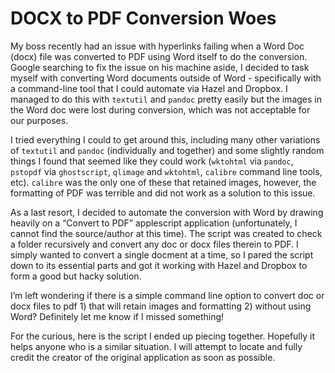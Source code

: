   
# DOCX to PDF Conversion Woes  
  
My boss recently had an issue with hyperlinks failing when a Word Doc (docx) file was converted to PDF using Word itself to do the conversion. Google searching to fix the issue on his machine aside, I decided to task myself with converting Word documents outside of Word - specifically with a command-line tool that I could automate via Hazel and Dropbox. I managed to do this with `textutil` and `pandoc` pretty easily but the images in the Word doc were lost during conversion, which was not acceptable for our purposes.  
  
I tried everything I could to get around this, including many other variations of `textutil` and `pandoc` (individually and together) and some slightly random things I found that seemed like they could work (`wktohtml` via `pandoc`, `pstopdf` via `ghostscript`, `qlimage` and `wktohtml`, `calibre` command line tools, etc). `calibre` was the only one of these that retained images, however, the formatting of PDF was terrible and did not work as a solution to this issue.  
  
As a last resort, I decided to automate the conversion with Word by drawing heavily on a “Convert to PDF” applescript application (unfortunately, I cannot find the source/author at this time). The script was created to check a folder recursively and convert any doc or docx files therein to PDF. I simply wanted to convert a single docment at a time, so I pared the script down to its essential parts and got it working with Hazel and Dropbox to form a good but hacky solution.  
  
I’m left wondering if there is a simple command line option to convert doc or docx files to pdf 1) that will retain images and formatting 2) without using Word? Definitely let me know if I missed something!  
  
For the curious, here is the script I ended up piecing together. Hopefully it helps anyone who is a similar situation. I will attempt to locate and fully credit the creator of the original application as soon as possible.  

<script src="https://gist.github.com/unforswearing/0aa043f51f4226d59d58.js"></script>